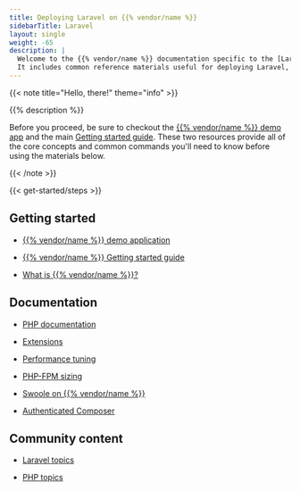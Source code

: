 ```yaml
---
title: Deploying Laravel on {{% vendor/name %}}
sidebarTitle: Laravel
layout: single
weight: -65
description: |
  Welcome to the {{% vendor/name %}} documentation specific to the [Laravel](https://www.laravel.com/) framework on {{% vendor/name %}}.
  It includes common reference materials useful for deploying Laravel, but also external community and blog resources that cover more advanced topics relevant for the framework.
---
```


{{< note title="Hello, there!" theme="info" >}}

{{% description %}}

Before you proceed, be sure to checkout the [{{% vendor/name %}} demo app](https://console.upsun.com/projects/create-project) and the main [Getting started guide](/get-started/here/_index.md). These two resources provide all of the core concepts and common commands you'll need to know before using the materials below.

{{< /note >}}

{{< get-started/steps >}}

## Getting started


- [{{% vendor/name %}} demo application](https://console.upsun.com/projects/create-project)

- [{{% vendor/name %}} Getting started guide](/get-started/here/_index.md)

- [What is {{% vendor/name %}}?](/learn/overview)


## Documentation


- [PHP documentation](/languages/php/)

- [Extensions](/languages/php/extensions)

- [Performance tuning](/languages/php/tuning)

- [PHP-FPM sizing](/languages/php/fpm)

- [Swoole on {{% vendor/name %}}](/languages/php/swoole)

- [Authenticated Composer](/languages/php/composer-auth)


## Community content


- [Laravel topics](https://support.platform.sh/hc/en-us/search?utf8=%E2%9C%93&query=laravel)

- [PHP topics](https://support.platform.sh/hc/en-us/search?utf8=%E2%9C%93&query=php)


<!-- ## Blogs -->


<!-- ## Video -->
